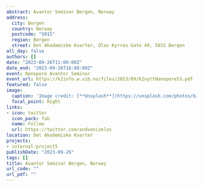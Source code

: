 ```yaml
---
abstract: Avantor Seminar Bergen, Norway
address:
  city: Bergen
  country: Norway
  postcode: "5015"
  region: Bergen
  street: Det Akademiske Kvarter, Olav Kyrres Gate 49, 5015 Bergen
all_day: false
authors: []
date: "2023-09-26T11:00:00Z"
date_end: "2023-09-26T16:00:00Z"
event: Nanopore Avantor Seminar
event_url: https://k2info.w.uib.no/files/2023/09/K2nyttNanopore53.pdf
featured: false
image:
  caption: 'Image credit: [**Unsplash**](https://unsplash.com/photos/bzdhc5b3Bxs)'
  focal_point: Right
links:
- icon: twitter
  icon_pack: fab
  name: Follow
  url: https://twitter.com/andvenizelos
location: Det Akademiske Kvarter
projects:
- internal-project5
publishDate: "2023-09-26"
tags: []
title: Avantor Seminar Bergen, Norway
url_code: ""
url_pdf: ""
---
```


